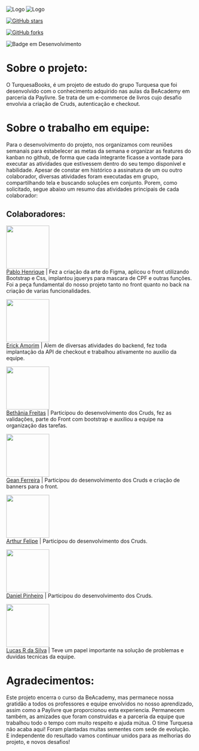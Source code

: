 
![Logo](https://turquesacommerce.herokuapp.com/img/logo.svg)
![Logo](https://turquesacommerce.herokuapp.com/img/TurquesaBooks.svg)





[![GitHub stars](https://img.shields.io/github/stars/lswolf/beacademy-devstart-turquesa?style=social)](https://github.com/lswolf/beacademy-devstart-turquesa/stargazers) 

[![GitHub forks](https://img.shields.io/github/forks/lswolf/beacademy-devstart-turquesa?style=social)](https://github.com/lswolf/beacademy-devstart-turquesa/network)

![Badge em Desenvolvimento](http://img.shields.io/static/v1?label=STATUS&message=EM%20DESENVOLVIMENTO&color=GREEN&style=for-the-badge)
# Sobre o projeto: 

O TurquesaBooks, é um projeto de estudo do grupo Turquesa que foi desenvolvido com o conhecimento adquirido nas aulas da BeAcademy em parceria da Paylivre.
Se trata de um e-commerce de livros cujo desafio envolvia a criação de Cruds, autenticação e checkout.

# Sobre o trabalho em equipe:

Para o desenvolvimento do projeto, nos organizamos com reuniões semanais para estabelecer as metas da semana e organizar as features do kanban no github, de forma que cada integrante ficasse a vontade para executar as atividades que estivessem dentro do seu tempo disponível e habilidade. 
Apesar de constar em histórico a assinatura de um ou outro colaborador, diversas atividades foram executadas em grupo, compartilhando tela e buscando soluções em conjunto. Porem, como solicitado, segue abaixo um resumo das atividades principais de cada colaborador:





## Colaboradores:


[<img src="https://avatars.githubusercontent.com/u/91139419?v=4" width=115><br> Pablo Henrique</sub>](https://github.com/Pablohenrique2) | Fez a criação da arte do Figma, aplicou o front utilizando Bootstrap e Css, implantou jquerys para mascara de CPF e outras funções. Foi a peça fundamental do nosso projeto tanto no front quanto no back na criação de varias funcionalidades.


[<img src="https://avatars.githubusercontent.com/u/84135240?v=4" width=115><br> Erick Amorim</sub>](https://github.com/amcarv1) | Alem de diversas atividades do backend, fez toda implantação da API de checkout e trabalhou ativamente no auxilio da equipe.


[<img src="https://avatars.githubusercontent.com/u/103520931?v=4" width=115><br> Bethânia Freitas</sub>](https://github.com/Bethania-Freitas) | Participou do desenvolvimento dos Cruds, fez as validações, parte do Front com bootstrap e auxiliou a equipe na organização das tarefas.

[<img src="https://avatars.githubusercontent.com/u/81657962?v=4" width=115><br> Gean Ferreira</sub>](https://github.com/GeanFerreira) | Participou do desenvolvimento dos Cruds e criação de banners para o front.

[<img src="https://avatars.githubusercontent.com/u/98725129?v=4" width=115><br> Arthur Felipe</sub>](https://github.com/arthur-fellipe) | Participou do desenvolvimento dos Cruds.

[<img src="https://avatars.githubusercontent.com/u/88352602?v=4" width=115><br> Daniel Pinheiro</sub>](https://github.com/DanielPinheir) | Participou do desenvolvimento dos Cruds.

[<img src="https://avatars.githubusercontent.com/u/36390942?v=4" width=115><br> Lucas R da Silva</sub>](https://github.com/lswolf) | Teve um papel importante na solução de problemas e duvidas tecnicas da equipe.



# Agradecimentos:

Este projeto encerra o curso da BeAcademy, mas permanece nossa gratidão a todos os professores e equipe envolvidos no nosso aprendizado, assim como a Paylivre que proporcionou esta experiencia. Permanecem também, as amizades que foram construidas e a parceria da equipe que trabalhou todo o tempo com muito respeito e ajuda mútua. O time Turquesa não acaba aqui!  Foram plantadas muitas sementes com sede de evolução. E independente do resultado vamos continuar unidos para as melhorias do projeto, e novos desafios!






